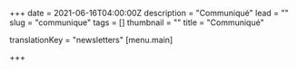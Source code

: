 +++
date = 2021-06-16T04:00:00Z
description = "Communiqué"
lead = ""
slug = "communique"
tags = []
thumbnail = ""
title = "Communiqué"

translationKey = "newsletters"
[menu.main]

+++
